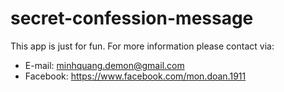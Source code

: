 # secret-confession-message
This app is just for fun.
For more information please contact via:
  * E-mail: 
    minhquang.demon@gmail.com
  * Facebook:
    https://www.facebook.com/mon.doan.1911
